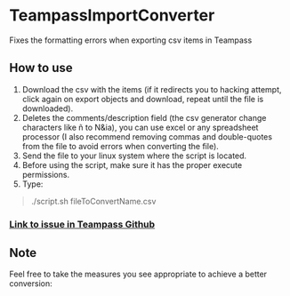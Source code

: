 # TeampassImportConverter

Fixes the formatting errors when exporting csv items in Teampass

## How to use

1. Download the csv with the items (if it redirects you to hacking attempt, click again on export objects and download, repeat until the file is downloaded).
2. Deletes the comments/description field (the csv generator change characters like ñ to N&ia), you can use excel or any spreadsheet processor (I also recommend removing commas and double-quotes from the file to avoid errors when converting the file).
3. Send the file to your linux system where the script is located.
4. Before using the script, make sure it has the proper execute permissions.
5. Type:
>./script.sh fileToConvertName.csv

### [Link to issue in Teampass Github](https://github.com/nilsteampassnet/TeamPass/issues/3133) 

## Note
Feel free to take the measures you see appropriate to achieve a better conversion:
